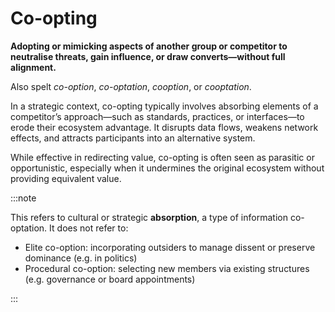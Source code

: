 # Co-opting

**Adopting or mimicking aspects of another group or competitor to neutralise threats, gain influence, or draw converts—without full alignment.**

Also spelt <em>co-option</em>, <em>co-optation</em>, <em>cooption</em>, or <em>cooptation</em>.

In a strategic context, co-opting typically involves absorbing elements of a competitor’s approach—such as standards, practices, or interfaces—to erode their ecosystem advantage. It disrupts data flows, weakens network effects, and attracts participants into an alternative system. 

While effective in redirecting value, co-opting is often seen as parasitic or opportunistic, especially when it undermines the original ecosystem without providing equivalent value.

:::note

This refers to cultural or strategic **absorption**, a type of information co-optation. It does not refer to:

- Elite co-option: incorporating outsiders to manage dissent or preserve dominance (e.g. in politics)
- Procedural co-option: selecting new members via existing structures (e.g. governance or board appointments)

:::
